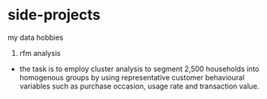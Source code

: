 # side-projects
my data hobbies

1) rfm analysis
  - the task is to employ cluster analysis to segment 2,500 households into homogenous groups by using representative customer behavioural variables such as purchase occasion, usage rate and transaction value.
